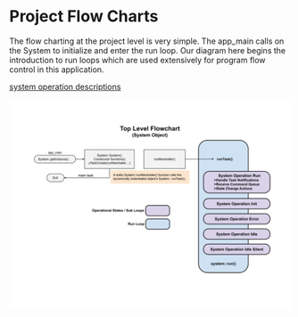 # Project Flow Charts
The flow charting at the project level is very simple.  The app_main calls on the System to initialize and enter the run loop.  Our diagram here begins the introduction to run loops which are used extensively for program flow control in this application.

[system operation descriptions](../main/docs/system_operations.md)

![top_level_flowchart](./drawings/project_flowchart.svg)


